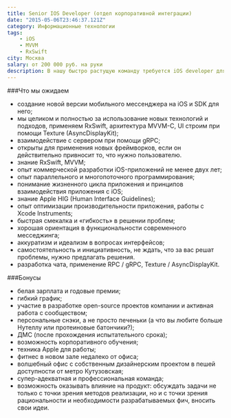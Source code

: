 ```yaml
---
title: Senior IOS Developer (отдел корпоративной интеграции)
date: "2015-05-06T23:46:37.121Z"
category: Информационные технологии
tags:
    - iOS
    - MVVM
    - RxSwift
city: Москва
salary: от 200 000 руб. на руки
description: В нашу быстро растущую команду требуется iOS developer для разработки клиентской части месседжинг платформы. Мы ищем человека, который сможет войти в iOS направление команды разработки. В его обязанностях будет поддержка iOS клиентов, разработка новой функциональности и интерфейсов.
---
```


###Что мы ожидаем
- создание новой версии мобильного мессенджера на iOS и SDK для него;
- мы целиком и полностью за использование новых технологий и подходов, применяем RxSwift, архитектура MVVM-С, UI строим при помощи Texture (AsyncDisplayKit);
- взаимодействие с сервером при помощи gRPC;
- открыты для применения новых фреймворков, если он действительно привносит то, что нужно пользователю.
- знание RxSwift, MVVM;
- опыт коммерческой разработки iOS-приложений не менее двух лет;
- опыт параллельного и многопоточного программирования;
- понимание жизненного цикла приложения и принципов взаимодействия приложения с iOS;
- знание Apple HIG (Human Interface Guidelines);
- опыт оптимизации производительности приложения, работы с Xcode Instruments;
- быстрая смекалка и «гибкость» в решении проблем;
- хорошая ориентация в функциональности современного месседжинга;
- аккуратизм и идеализм в вопросах интерфейсов;
- самостоятельность и инициативность, не ждать, что за вас решат проблемы, нужно предлагать решения.
- разработка чата, применение RPC / gRPC, Texture / AsyncDisplayKit.

###Бонусы
- белая зарплата и годовые премии;
- гибкий график;
- участие в разработке open-source проектов компании и активная работа с сообществом;
- персональные снэки, а не просто печеньки (а что вы любите больше Нутеллу или протеиновые батончики?);
- ДМС (после прохождения испытательного срока);
- возможность корпоративного обучения;
- техника Apple для работы;
- фитнес в новом зале недалеко от офиса;
- волшебный офис с собственным дизайнерским проектом в пешей доступности от метро Кутузовская;
- супер-адекватная и профессиональная команда;
- возможность оказывать влияние на продукт: обсуждать задачи не только с точки зрения методов реализации, но и с точки зрения рациональности и необходимости разрабатываемых фич, вносить свои идеи.
